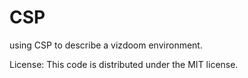 # CSP
using CSP to describe a vizdoom environment.

License: This code is distributed under the MIT license. 
